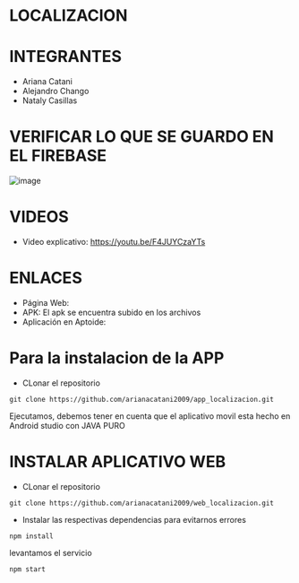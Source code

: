 # LOCALIZACION
# INTEGRANTES
- Ariana Catani
- Alejandro Chango
- Nataly Casillas
  
# VERIFICAR LO QUE SE GUARDO EN EL FIREBASE
![image](https://github.com/user-attachments/assets/5f248776-566d-40db-ad7f-a22f5c98eb12)


# VIDEOS
- Video explicativo: https://youtu.be/F4JUYCzaYTs

# ENLACES
- Página Web: 
- APK: El apk se encuentra subido en los archivos
- Aplicación en Aptoide:

# Para la instalacion de la APP
- CLonar el repositorio
```
git clone https://github.com/arianacatani2009/app_localizacion.git
```
Ejecutamos, debemos tener en cuenta que el aplicativo movil esta hecho en Android studio con JAVA PURO

# INSTALAR APLICATIVO WEB
- CLonar el repositorio
```
git clone https://github.com/arianacatani2009/web_localizacion.git
```
- Instalar las respectivas dependencias para evitarnos errores 
```
npm install
```
levantamos el servicio 
```
npm start
```

